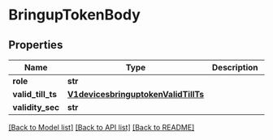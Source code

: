 # BringupTokenBody

## Properties
Name | Type | Description | Notes
------------ | ------------- | ------------- | -------------
**role** | **str** |  | [optional] 
**valid_till_ts** | [**V1devicesbringuptokenValidTillTs**](V1devicesbringuptokenValidTillTs.md) |  | [optional] 
**validity_sec** | **str** |  | [optional] 

[[Back to Model list]](../README.md#documentation-for-models) [[Back to API list]](../README.md#documentation-for-api-endpoints) [[Back to README]](../README.md)

